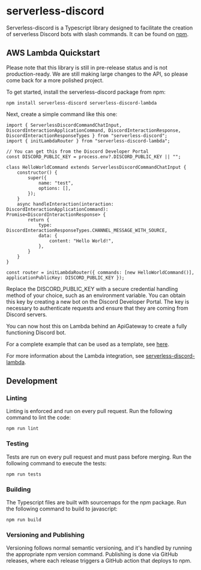 # serverless-discord

Serverless-discord is a Typescript library designed to facilitate the creation of serverless Discord bots with slash commands. It can be found on [npm](https://www.npmjs.com/package/serverless-discord).

## AWS Lambda Quickstart

Please note that this library is still in pre-release status and is not production-ready. We are still making large changes to the API, so please come back for a more polished project.

To get started, install the serverless-discord package from npm:

```
npm install serverless-discord serverless-discord-lambda
```

Next, create a simple command like this one:

```
import { ServerlessDiscordCommandChatInput, DiscordInteractionApplicationCommand, DiscordInteractionResponse, DiscordInteractionResponseTypes } from "serverless-discord";
import { initLambdaRouter } from "serverless-discord-lambda";

// You can get this from the Discord Developer Portal
const DISCORD_PUBLIC_KEY = process.env?.DISCORD_PUBLIC_KEY || "";

class HelloWorldCommand extends ServerlessDiscordCommandChatInput {
    constructor() {
        super({
            name: "test",
            options: [],
        });
    }
    async handleInteraction(interaction: DiscordInteractionApplicationCommand): Promise<DiscordInteractionResponse> {
        return {
            type: DiscordInteractionResponseTypes.CHANNEL_MESSAGE_WITH_SOURCE,
            data: {
                content: "Hello World!",
            },
        }
    }
}

const router = initLambdaRouter({ commands: [new HelloWorldCommand()], applicationPublicKey: DISCORD_PUBLIC_KEY });
```

Replace the DISCORD_PUBLIC_KEY with a secure credential handling method of your choice, such as an environment variable. You can obtain this key by creating a new bot on the Discord Developer Portal. The key is necessary to authenticate requests and ensure that they are coming from Discord servers.

You can now host this on Lambda behind an ApiGateway to create a fully functioning Discord bot.

For a complete example that can be used as a template, see [here](https://github.com/themcaffee/serverless-discord-template).

For more information about the Lambda integration, see [serverless-discord-lambda](https://github.com/themcaffee/serverless-discord-lambda).

## Development

### Linting

Linting is enforced and run on every pull request. Run the following command to lint the code:

```
npm run lint
```

### Testing

Tests are run on every pull request and must pass before merging. Run the following command to execute the tests:

```
npm run tests
```

### Building

The Typescript files are built with sourcemaps for the npm package. Run the following command to build to javascript:

```
npm run build
```

### Versioning and Publishing

Versioning follows normal semantic versioning, and it's handled by running the appropriate npm version <level> command. Publishing is done via GitHub releases, where each release triggers a GitHub action that deploys to npm.